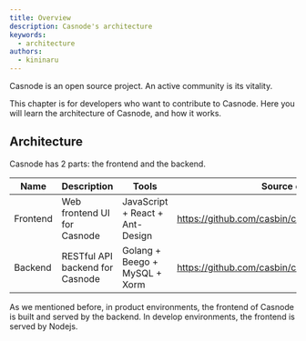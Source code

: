 ```yaml
---
title: Overview
description: Casnode's architecture
keywords:
  - architecture
authors:
  - kininaru
---
```


Casnode is an open source project. An active community is its vitality.

This chapter is for developers who want to contribute to Casnode. Here you will learn the architecture of Casnode, and how it works.

## Architecture

Casnode has 2 parts: the frontend and the backend.

| Name     | Description                     | Tools                           | Source code                                       |
| -------- | ------------------------------- | ------------------------------- | ------------------------------------------------- |
| Frontend | Web frontend UI for Casnode     | JavaScript + React + Ant-Design | https://github.com/casbin/casnode/tree/master/web |
| Backend  | RESTful API backend for Casnode | Golang + Beego + MySQL + Xorm   | https://github.com/casbin/casnode                 |

As we mentioned before, in product environments, the frontend of Casnode is built and served by the backend. In develop environments, the frontend is served by Nodejs. 